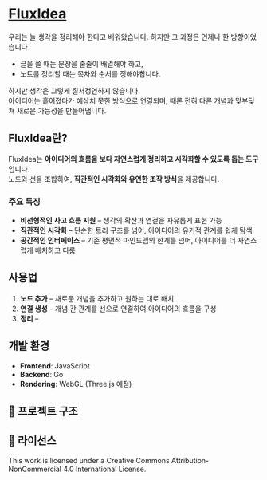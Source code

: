 # [FluxIdea](https://fluxidea.app/)

우리는 늘 생각을 정리해야 한다고 배워왔습니다. 하지만 그 과정은 언제나 한 방향이었습니다.  
- 글을 쓸 때는 문장을 줄줄이 배열해야 하고,  
- 노트를 정리할 때는 목차와 순서를 정해야합니다.  

하지만 생각은 그렇게 질서정연하지 않습니다.  
아이디어는 흩어졌다가 예상치 못한 방식으로 연결되며, 때론 전혀 다른 개념과 맞부딪쳐 새로운 가능성을 만들어냅니다.  

## FluxIdea란?  
FluxIdea는 **아이디어의 흐름을 보다 자연스럽게 정리하고 시각화할 수 있도록 돕는 도구**입니다.  
노드와 선을 조합하여, **직관적인 시각화와 유연한 조작 방식**을 제공합니다.  

### 주요 특징  
- **비선형적인 사고 흐름 지원** – 생각의 확산과 연결을 자유롭게 표현 가능  
- **직관적인 시각화** – 단순한 트리 구조를 넘어, 아이디어의 유기적 관계를 쉽게 탐색  
- **공간적인 인터페이스** – 기존 평면적 마인드맵의 한계를 넘어, 아이디어를 더 자연스럽게 배치하고 다룸  

## 사용법  
1. **노드 추가** – 새로운 개념을 추가하고 원하는 대로 배치  
2. **연결 생성** – 개념 간 관계를 선으로 연결하여 아이디어의 흐름을 구성  
3. **정리** –   

## 개발 환경  
- **Frontend**: JavaScript  
- **Backend**: Go  
- **Rendering**: WebGL (Three.js 예정)  

## 📂 프로젝트 구조  

## 📜 라이선스  
This work is licensed under a Creative Commons Attribution-NonCommercial 4.0 International License.
